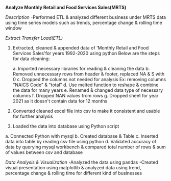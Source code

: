 **Analyze Monthly Retail and Food Services Sales(MRTS)**

*Description*
-Performed ETL & analyzed different business under MRTS data using time series models such as trends, percentage change & rolling time window 

*Extract Transfer Load(ETL)*
1. Extracted, cleaned & appended data of 'Monthly Retail and Food Services Sales'for years 1992-2020 using python 
Below are the steps for data cleaning:
   
   a. Imported necessary libraries for reading & cleaning the data
   b. Removed unnecessary rows from header & footer, replaced NA & S with 0
   c. Dropped the columns not needed for analysis Ex: removing columns "NAICS Code" & "total"
   d. Use melted function to reshape & combine the data for many years
   e. Renamed & changed data type of necessary columns
   f. Dropped NAN values from rows
   g. Dropped sheet for year 2021 as it doesn't contain data for 12 months
   
2. Converted cleaned excel file into csv to make it consistent and usable for further analysis

3. Loaded the data into database using Python script

  a. Connected Python with mysql
  b. Created database & Table
  c. Inserted data into table by reading csv file using python
  d. Validated accuracy of data by querying mysql workbench & compared total number of rows & sum of values between csv and database

  
*Data Analysis & Visualization*
-Analyzed the data using pandas
-Created visual presentation using matplotlib & analyzed data using trend, percentage change & rolling time for different kind of businesses 
